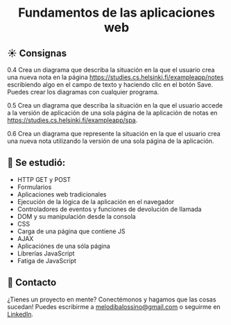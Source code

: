 <h1 align="center"> Fundamentos de las aplicaciones web </h1>

## ☀️ Consignas
0.4 Crea un diagrama que describa la situación en la que el usuario crea una nueva nota en la página https://studies.cs.helsinki.fi/exampleapp/notes escribiendo algo en el campo de texto y haciendo clic en el botón Save. Puedes crear los diagramas con cualquier programa.

0.5 Crea un diagrama que describa la situación en la que el usuario accede a la versión de aplicación de una sola página de la aplicación de notas en https://studies.cs.helsinki.fi/exampleapp/spa.

0.6 Crea un diagrama que represente la situación en la que el usuario crea una nueva nota utilizando la versión de una sola página de la aplicación.

## 🔎 Se estudió:
- HTTP GET y POST
- Formularios
- Aplicaciones web tradicionales
- Ejecución de la lógica de la aplicación en el navegador
- Controladores de eventos y funciones de devolución de llamada
- DOM y su manipulación desde la consola
- CSS
- Carga de una página que contiene JS
- AJAX
- Aplicaciónes de una sóla página
- Librerías JavaScript
- Fatiga de JavaScript

## 📧 Contacto
¿Tienes un proyecto en mente? Conectémonos y hagamos que las cosas sucedan! Puedes escribirme a melodibalossino@gmail.com o seguirme en [LinkedIn](https://www.linkedin.com/in/melody-balossino-26745021b).
<br /><br />

